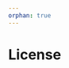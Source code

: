 ```yaml
---
orphan: true
---
```


# License

```{include} ../LICENSE

```
                                                                                               